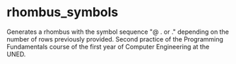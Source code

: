 # rhombus_symbols
Generates a rhombus with the symbol sequence "@ . or ." depending on the number of rows previously provided.
Second practice of the Programming Fundamentals course of the first year of Computer Engineering at the UNED.
